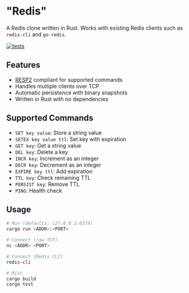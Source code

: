 # "Redis"

A Redis clone written in Rust. Works with existing Redis clients such as `redis-cli` and `go-redis`.

[![tests](https://github.com/thomascpowell/redis/actions/workflows/test.yml/badge.svg)](https://github.com/thomascpowell/redis/actions/workflows/test.yml)

## Features
- [RESP2](https://redis.io/docs/latest/develop/reference/protocol-spec/) compliant for supported commands
- Handles multiple clients over TCP
- Automatic persistence with binary snapshots
- Written in Rust with no dependencies

## Supported Commands
- `SET key value`: Store a string value
- `SETEX key value ttl`: Set key with expiration
- `GET key`: Get a string value
- `DEL key`: Delete a key
- `INCR key`: Increment as an integer
- `DECR key`: Decrement as an integer
- `EXPIRE key ttl`: Add expiration
- `TTL key`: Check remaining TTL
- `PERSIST key`: Remove TTL
- `PING`: Health check

## Usage
```sh
# Run (defaults: 127.0.0.1:6379)
cargo run <ADDR>:<PORT>
```

```sh
# Connect (raw TCP)
nc <ADDR> <PORT>
```

```sh
# Connect (Redis CLI)
redis-cli
```

```sh
# Misc
cargo build
cargo test
```
